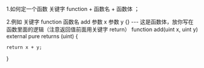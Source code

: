 1.如何定一个函数
关键字 function + 函数名 + 函数体 ；

2.例如
关键字 function 函数名 add 参数 x 参数 y {} --- 这是函数体，放你写在函数里面的逻辑（注意返回值前面用关键字 return）
function add(uint x, uint y) external pure returns (uint) {

    return x + y;

}
